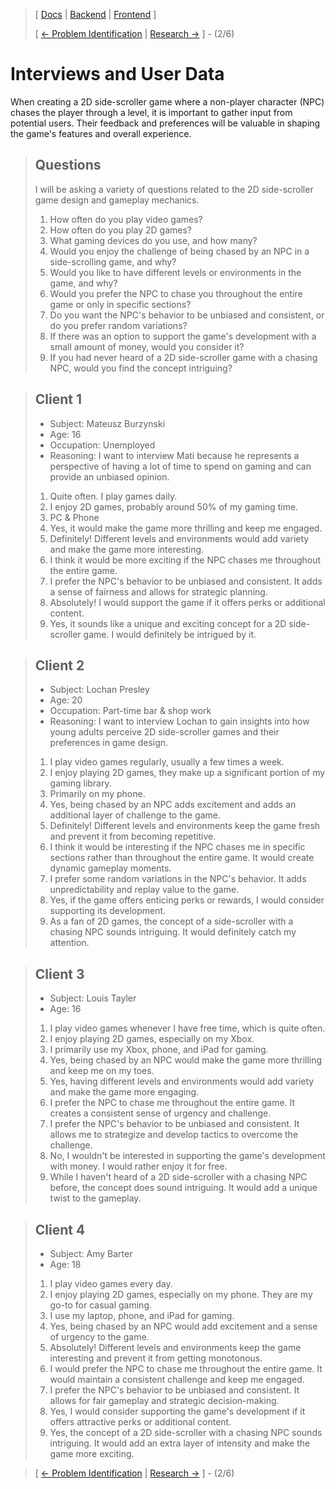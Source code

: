 > [ [Docs](https://github.com/WolfDen133/NEA-Docs/) | [Backend](https://github.com/WolfDen133/NEA-Backend) | [Frontend](https://github.com/WolfDen133/NEA-Frontend) ]
> 
> [ [<- Problem Identification](Problem%20Identification.md)  |  [Research ->](Research.md) ] - (2/6)


# Interviews and User Data
When creating a 2D side-scroller game where a non-player character (NPC) chases the player through a level, it is important to gather input from potential users. Their feedback and preferences will be valuable in shaping the game's features and overall experience.

> ## Questions
> I will be asking a variety of questions related to the 2D side-scroller game design and gameplay mechanics.
>
> 1. How often do you play video games?
> 2. How often do you play 2D games?
> 3. What gaming devices do you use, and how many?
> 4. Would you enjoy the challenge of being chased by an NPC in a side-scrolling game, and why?
> 5. Would you like to have different levels or environments in the game, and why?
> 6. Would you prefer the NPC to chase you throughout the entire game or only in specific sections?
> 7. Do you want the NPC's behavior to be unbiased and consistent, or do you prefer random variations?
> 8. If there was an option to support the game's development with a small amount of money, would you consider it?
> 9. If you had never heard of a 2D side-scroller game with a chasing NPC, would you find the concept intriguing?

> ## Client 1
> - Subject: Mateusz Burzynski
> - Age: 16
> - Occupation: Unemployed
> - Reasoning: I want to interview Mati because he represents a perspective of having a lot of time to spend on gaming and can provide an unbiased opinion.
> 1. Quite often. I play games daily.
> 2. I enjoy 2D games, probably around 50% of my gaming time. 
> 3. PC & Phone
> 4. Yes, it would make the game more thrilling and keep me engaged.
> 5. Definitely! Different levels and environments would add variety and make the game more interesting.
> 6. I think it would be more exciting if the NPC chases me throughout the entire game.
> 7. I prefer the NPC's behavior to be unbiased and consistent. It adds a sense of fairness and allows for strategic planning.
> 8. Absolutely! I would support the game if it offers perks or additional content.
> 9. Yes, it sounds like a unique and exciting concept for a 2D side-scroller game. I would definitely be intrigued by it.

> ## Client 2
> - Subject: Lochan Presley
> - Age: 20
> - Occupation: Part-time bar & shop work
> - Reasoning: I want to interview Lochan to gain insights into how young adults perceive 2D side-scroller games and their preferences in game design.
> 
> 1. I play video games regularly, usually a few times a week.
> 2. I enjoy playing 2D games, they make up a significant portion of my gaming library.
> 3. Primarily on my phone.
> 4. Yes, being chased by an NPC adds excitement and adds an additional layer of challenge to the game.
> 5. Definitely! Different levels and environments keep the game fresh and prevent it from becoming repetitive.
> 6. I think it would be interesting if the NPC chases me in specific sections rather than throughout the entire game. It would create dynamic gameplay moments.
> 7. I prefer some random variations in the NPC's behavior. It adds unpredictability and replay value to the game.
> 8. Yes, if the game offers enticing perks or rewards, I would consider supporting its development.
> 9. As a fan of 2D games, the concept of a side-scroller with a chasing NPC sounds intriguing. It would definitely catch my attention.

> ## Client 3
> - Subject: Louis Tayler
> - Age: 16
> 
> 1. I play video games whenever I have free time, which is quite often.
> 2. I enjoy playing 2D games, especially on my Xbox.
> 3. I primarily use my Xbox, phone, and iPad for gaming.
> 4. Yes, being chased by an NPC would make the game more thrilling and keep me on my toes.
> 5. Yes, having different levels and environments would add variety and make the game more engaging.
> 6. I prefer the NPC to chase me throughout the entire game. It creates a consistent sense of urgency and challenge.
> 7. I prefer the NPC's behavior to be unbiased and consistent. It allows me to strategize and develop tactics to overcome the challenge.
> 8. No, I wouldn't be interested in supporting the game's development with money. I would rather enjoy it for free.
> 9. While I haven't heard of a 2D side-scroller with a chasing NPC before, the concept does sound intriguing. It would add a unique twist to the gameplay.

> ## Client 4
> - Subject: Amy Barter
> - Age: 18
>
> 1. I play video games every day.
> 2. I enjoy playing 2D games, especially on my phone. They are my go-to for casual gaming.
> 3. I use my laptop, phone, and iPad for gaming.
> 4. Yes, being chased by an NPC would add excitement and a sense of urgency to the game.
> 5. Absolutely! Different levels and environments keep the game interesting and prevent it from getting monotonous.
> 6. I would prefer the NPC to chase me throughout the entire game. It would maintain a consistent challenge and keep me engaged.
> 7. I prefer the NPC's behavior to be unbiased and consistent. It allows for fair gameplay and strategic decision-making.
> 8. Yes, I would consider supporting the game's development if it offers attractive perks or additional content.
> 9. Yes, the concept of a 2D side-scroller with a chasing NPC sounds intriguing. It would add an extra layer of intensity and make the game more exciting.

> [ [<- Problem Identification](Problem%20Identification.md)  |  [Research ->](Research.md) ] - (2/6)
